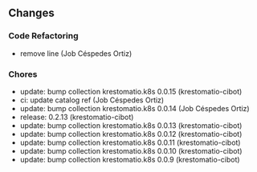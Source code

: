 ## Changes

### Code Refactoring

* remove line (Job Céspedes Ortiz)

### Chores

* update: bump collection krestomatio.k8s 0.0.15 (krestomatio-cibot)
* ci: update catalog ref (Job Céspedes Ortiz)
* update: bump collection krestomatio.k8s 0.0.14 (Job Céspedes Ortiz)
* release: 0.2.13 (krestomatio-cibot)
* update: bump collection krestomatio.k8s 0.0.13 (krestomatio-cibot)
* update: bump collection krestomatio.k8s 0.0.12 (krestomatio-cibot)
* update: bump collection krestomatio.k8s 0.0.11 (krestomatio-cibot)
* update: bump collection krestomatio.k8s 0.0.10 (krestomatio-cibot)
* update: bump collection krestomatio.k8s 0.0.9 (krestomatio-cibot)
